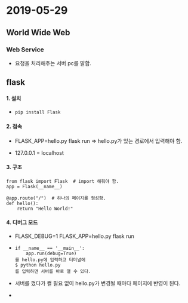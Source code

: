 # 2019-05-29

## World Wide Web

### Web Service

- 요청을 처리해주는 서버 pc를 말함.



## flask

#### 1. 설치

- ```
  pip install Flask
  ```

#### 2. 접속

- FLASK_APP=hello.py flask run  => hello.py가 있는 경로에서 입력해야 함.

- 127.0.0.1 = localhost

#### 3. 구조

```
from flask import Flask  # import 해줘야 함.
app = Flask(__name__)

@app.route("/")  # 하나의 페이지를 형성함.
def hello():
    return "Hello World!"
```

#### 4. 디버그 모드

- FLASK_DEBUG=1 FLASK_APP=hello.py flask run

- ```
  if __name__ == '__main__':
      app.run(debug=True)
  를 hello.py에 입력하고 터미널에
  $ python hello.py
  를 입력하면 서버를 바로 열 수 있다.
  ```

- 서버를 껐다가 켤 필요 없이 hello.py가 변경될 때마다 페이지에 반영이 된다.

- 